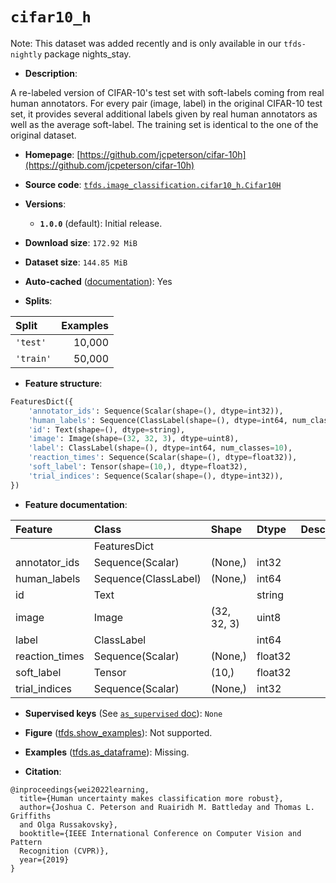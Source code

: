 <div itemscope itemtype="http://schema.org/Dataset">
  <div itemscope itemprop="includedInDataCatalog" itemtype="http://schema.org/DataCatalog">
    <meta itemprop="name" content="TensorFlow Datasets" />
  </div>
  <meta itemprop="name" content="cifar10_h" />
  <meta itemprop="description" content="A re-labeled version of CIFAR-10&#x27;s test set with soft-labels&#10;coming from real human annotators. For every pair (image, label) in the&#10;original CIFAR-10 test set, it provides several additional labels given by real&#10;human annotators as well as the average soft-label. The training set is&#10;identical to the one of the original dataset.&#10;&#10;To use this dataset:&#10;&#10;```python&#10;import tensorflow_datasets as tfds&#10;&#10;ds = tfds.load(&#x27;cifar10_h&#x27;, split=&#x27;train&#x27;)&#10;for ex in ds.take(4):&#10;  print(ex)&#10;```&#10;&#10;See [the guide](https://www.tensorflow.org/datasets/overview) for more&#10;informations on [tensorflow_datasets](https://www.tensorflow.org/datasets).&#10;&#10;" />
  <meta itemprop="url" content="https://www.tensorflow.org/datasets/catalog/cifar10_h" />
  <meta itemprop="sameAs" content="https://github.com/jcpeterson/cifar-10h" />
  <meta itemprop="citation" content="@inproceedings{wei2022learning,&#10;  title={Human uncertainty makes classification more robust},&#10;  author={Joshua C. Peterson and Ruairidh M. Battleday and Thomas L. Griffiths&#10;  and Olga Russakovsky},&#10;  booktitle={IEEE International Conference on Computer Vision and Pattern&#10;  Recognition (CVPR)},&#10;  year={2019}&#10;}" />
</div>

# `cifar10_h`


Note: This dataset was added recently and is only available in our
`tfds-nightly` package
<span class="material-icons" title="Available only in the tfds-nightly package">nights_stay</span>.

*   **Description**:

A re-labeled version of CIFAR-10's test set with soft-labels coming from real
human annotators. For every pair (image, label) in the original CIFAR-10 test
set, it provides several additional labels given by real human annotators as
well as the average soft-label. The training set is identical to the one of the
original dataset.

*   **Homepage**:
    [https://github.com/jcpeterson/cifar-10h](https://github.com/jcpeterson/cifar-10h)

*   **Source code**:
    [`tfds.image_classification.cifar10_h.Cifar10H`](https://github.com/tensorflow/datasets/tree/master/tensorflow_datasets/image_classification/cifar10_h/cifar10_h.py)

*   **Versions**:

    *   **`1.0.0`** (default): Initial release.

*   **Download size**: `172.92 MiB`

*   **Dataset size**: `144.85 MiB`

*   **Auto-cached**
    ([documentation](https://www.tensorflow.org/datasets/performances#auto-caching)):
    Yes

*   **Splits**:

Split     | Examples
:-------- | -------:
`'test'`  | 10,000
`'train'` | 50,000

*   **Feature structure**:

```python
FeaturesDict({
    'annotator_ids': Sequence(Scalar(shape=(), dtype=int32)),
    'human_labels': Sequence(ClassLabel(shape=(), dtype=int64, num_classes=10)),
    'id': Text(shape=(), dtype=string),
    'image': Image(shape=(32, 32, 3), dtype=uint8),
    'label': ClassLabel(shape=(), dtype=int64, num_classes=10),
    'reaction_times': Sequence(Scalar(shape=(), dtype=float32)),
    'soft_label': Tensor(shape=(10,), dtype=float32),
    'trial_indices': Sequence(Scalar(shape=(), dtype=int32)),
})
```

*   **Feature documentation**:

Feature        | Class                | Shape       | Dtype   | Description
:------------- | :------------------- | :---------- | :------ | :----------
               | FeaturesDict         |             |         |
annotator_ids  | Sequence(Scalar)     | (None,)     | int32   |
human_labels   | Sequence(ClassLabel) | (None,)     | int64   |
id             | Text                 |             | string  |
image          | Image                | (32, 32, 3) | uint8   |
label          | ClassLabel           |             | int64   |
reaction_times | Sequence(Scalar)     | (None,)     | float32 |
soft_label     | Tensor               | (10,)       | float32 |
trial_indices  | Sequence(Scalar)     | (None,)     | int32   |

*   **Supervised keys** (See
    [`as_supervised` doc](https://www.tensorflow.org/datasets/api_docs/python/tfds/load#args)):
    `None`

*   **Figure**
    ([tfds.show_examples](https://www.tensorflow.org/datasets/api_docs/python/tfds/visualization/show_examples)):
    Not supported.

*   **Examples**
    ([tfds.as_dataframe](https://www.tensorflow.org/datasets/api_docs/python/tfds/as_dataframe)):
    Missing.

*   **Citation**:

```
@inproceedings{wei2022learning,
  title={Human uncertainty makes classification more robust},
  author={Joshua C. Peterson and Ruairidh M. Battleday and Thomas L. Griffiths
  and Olga Russakovsky},
  booktitle={IEEE International Conference on Computer Vision and Pattern
  Recognition (CVPR)},
  year={2019}
}
```

